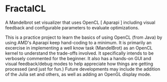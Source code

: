 # FractalCL
A Mandelbrot set visualizer that uses OpenCL [ Aparapi ] including visual feedback and configurable parameters to evaluate optimizations.

This is a practice project to learn the basics of using OpenCL (from Java) by using AMD's Aparapi keep hand-coding to a minimum. It is primarily an excercise in implementing a well know task (MandelBrot) as an OpenCL kernel to understand the trade-offs involved. It specifically intends to be verbosely commented for the beginner. It also has a hands-on GUI and visual feedback/debug modes to help appreciate how things are getting processed (and just for fun.) Future developments may include the addition of the Julia set and others, as well as adding an OpenGL display mode. 
